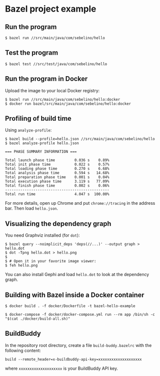 # Bazel project example

## Run the program
```
$ bazel run //src/main/java/com/sebelino/hello
```

## Test the program
```
$ bazel test //src/test/java/com/sebelino/hello
```

## Run the program in Docker
Upload the image to your local Docker registry:
```
$ bazel run //src/main/java/com/sebelino/hello:docker
$ docker run bazel/src/main/java/com/sebelino/hello:docker
```

## Profiling of build time
Using `analyze-profile`:

```
$ bazel build --profile=hello.json //src/main/java/com/sebelino/hello
$ bazel analyze-profile hello.json

=== PHASE SUMMARY INFORMATION ===

Total launch phase time         0.036 s    0.89%
Total init phase time           0.022 s    0.57%
Total loading phase time        0.270 s    6.68%
Total analysis phase time       0.594 s   14.68%
Total preparation phase time    0.001 s    0.04%
Total execution phase time      3.119 s   77.09%
Total finish phase time         0.002 s    0.06%
------------------------------------------------
Total run time                  4.047 s  100.00%
```

For more details, open up Chrome and put `chrome://tracing` in the address bar. Then load `hello.json`.

## Visualizing the dependency graph
You need Graphviz installed (for `dot`):

```
$ bazel query --noimplicit_deps 'deps(//...)' --output graph > hello.dot
$ dot -Tpng hello.dot > hello.png
$
$ # Open it in your favorite image viewer:
$ feh hello.png
```

You can also install Gephi and load `hello.dot` to look at the dependency graph.

## Building with Bazel inside a Docker container
```
$ docker build . -f docker/Dockerfile -t bazel-hello-example

$ docker-compose -f docker/docker-compose.yml run --rm app /bin/sh -c "$(cat ./docker/build-all.sh)"
```

## BuildBuddy

In the repository root directory, create a file `build-buddy.bazelrc` with the following content:
```
build --remote_header=x-buildbuddy-api-key=xxxxxxxxxxxxxxxxxxxx
```
where `xxxxxxxxxxxxxxxxxxxx` is your BuildBuddy API key.
